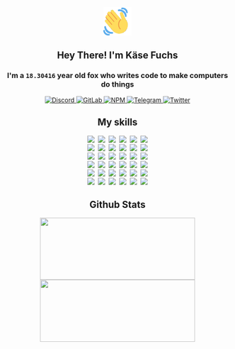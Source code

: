 <div><p align=center><img src=./resources/images/wave.gif width=64px height=64px></p><h2 align=center>Hey There! I'm Käse Fuchs</h2><h3 align=center>I'm a <code>18.30416</code> year old fox who writes code to make computers do things</h3><p align=center><a href=https://discord.com/users/507526681125322772><img alt=Discord src="https://img.shields.io/badge/Discord-5865F2?logo=discord&logoColor=white&style=flat-square#e297e25c5083f77e658c336420923cfc"> </a><a href=https://gitlab.com/kasefuchs><img alt=GitLab src="https://img.shields.io/badge/GitLab-330F63?logo=gitlab&logoColor=white&style=flat-square#e297e25c5083f77e658c336420923cfc"> </a><a href=https://npmjs.com/~kasefuchs><img alt=NPM src="https://img.shields.io/badge/NPM-CB3837?logo=npm&logoColor=white&style=flat-square#e297e25c5083f77e658c336420923cfc"> </a><a href=https://t.me/kasefuchs><img alt=Telegram src="https://img.shields.io/badge/Telegram-2CA5E0?logo=telegram&logoColor=white&style=flat-square#e297e25c5083f77e658c336420923cfc"> </a><a href=https://twitter.com/kasefuchs><img alt=Twitter src="https://img.shields.io/badge/Twitter-1DA1F2?logo=twitter&logoColor=white&style=flat-square#e297e25c5083f77e658c336420923cfc"></a></p><h2 align=center>My skills</h2><p align=center><a href=https://aws.amazon.com/ ><picture><source srcset="https://skillicons.dev/icons?i=aws&theme=dark#e297e25c5083f77e658c336420923cfc" media="(prefers-color-scheme: dark)"><source srcset="https://skillicons.dev/icons?i=aws&theme=light#e297e25c5083f77e658c336420923cfc" media="(prefers-color-scheme: light), (prefers-color-scheme: no-preference)"><img src="https://skillicons.dev/icons?i=aws&theme=light#e297e25c5083f77e658c336420923cfc"></picture></a>&nbsp;&nbsp;<a href=https://en.wikipedia.org/wiki/Bash_(Unix_shell)><picture><source srcset="https://skillicons.dev/icons?i=bash&theme=dark#e297e25c5083f77e658c336420923cfc" media="(prefers-color-scheme: dark)"><source srcset="https://skillicons.dev/icons?i=bash&theme=light#e297e25c5083f77e658c336420923cfc" media="(prefers-color-scheme: light), (prefers-color-scheme: no-preference)"><img src="https://skillicons.dev/icons?i=bash&theme=light#e297e25c5083f77e658c336420923cfc"></picture></a>&nbsp;&nbsp;<a href=https://discord.com/developers/docs><picture><source srcset="https://skillicons.dev/icons?i=bots&theme=dark#e297e25c5083f77e658c336420923cfc" media="(prefers-color-scheme: dark)"><source srcset="https://skillicons.dev/icons?i=bots&theme=light#e297e25c5083f77e658c336420923cfc" media="(prefers-color-scheme: light), (prefers-color-scheme: no-preference)"><img src="https://skillicons.dev/icons?i=bots&theme=light#e297e25c5083f77e658c336420923cfc"></picture></a>&nbsp;&nbsp;<a href=https://www.cloudflare.com/ ><picture><source srcset="https://skillicons.dev/icons?i=cloudflare&theme=dark#e297e25c5083f77e658c336420923cfc" media="(prefers-color-scheme: dark)"><source srcset="https://skillicons.dev/icons?i=cloudflare&theme=light#e297e25c5083f77e658c336420923cfc" media="(prefers-color-scheme: light), (prefers-color-scheme: no-preference)"><img src="https://skillicons.dev/icons?i=cloudflare&theme=light#e297e25c5083f77e658c336420923cfc"></picture></a>&nbsp;&nbsp;<a href=https://en.wikipedia.org/wiki/CSS><picture><source srcset="https://skillicons.dev/icons?i=css&theme=dark#e297e25c5083f77e658c336420923cfc" media="(prefers-color-scheme: dark)"><source srcset="https://skillicons.dev/icons?i=css&theme=light#e297e25c5083f77e658c336420923cfc" media="(prefers-color-scheme: light), (prefers-color-scheme: no-preference)"><img src="https://skillicons.dev/icons?i=css&theme=light#e297e25c5083f77e658c336420923cfc"></picture></a>&nbsp;&nbsp;<a href=https://www.docker.com/ ><picture><source srcset="https://skillicons.dev/icons?i=docker&theme=dark#e297e25c5083f77e658c336420923cfc" media="(prefers-color-scheme: dark)"><source srcset="https://skillicons.dev/icons?i=docker&theme=light#e297e25c5083f77e658c336420923cfc" media="(prefers-color-scheme: light), (prefers-color-scheme: no-preference)"><img src="https://skillicons.dev/icons?i=docker&theme=light#e297e25c5083f77e658c336420923cfc"></picture></a><br><a href=https://www.electronjs.org/ ><picture><source srcset="https://skillicons.dev/icons?i=electron&theme=dark#e297e25c5083f77e658c336420923cfc" media="(prefers-color-scheme: dark)"><source srcset="https://skillicons.dev/icons?i=electron&theme=light#e297e25c5083f77e658c336420923cfc" media="(prefers-color-scheme: light), (prefers-color-scheme: no-preference)"><img src="https://skillicons.dev/icons?i=electron&theme=light#e297e25c5083f77e658c336420923cfc"></picture></a>&nbsp;&nbsp;<a href=https://expressjs.com/ ><picture><source srcset="https://skillicons.dev/icons?i=express&theme=dark#e297e25c5083f77e658c336420923cfc" media="(prefers-color-scheme: dark)"><source srcset="https://skillicons.dev/icons?i=express&theme=light#e297e25c5083f77e658c336420923cfc" media="(prefers-color-scheme: light), (prefers-color-scheme: no-preference)"><img src="https://skillicons.dev/icons?i=express&theme=light#e297e25c5083f77e658c336420923cfc"></picture></a>&nbsp;&nbsp;<a href=https://www.figma.com/ ><picture><source srcset="https://skillicons.dev/icons?i=figma&theme=dark#e297e25c5083f77e658c336420923cfc" media="(prefers-color-scheme: dark)"><source srcset="https://skillicons.dev/icons?i=figma&theme=light#e297e25c5083f77e658c336420923cfc" media="(prefers-color-scheme: light), (prefers-color-scheme: no-preference)"><img src="https://skillicons.dev/icons?i=figma&theme=light#e297e25c5083f77e658c336420923cfc"></picture></a>&nbsp;&nbsp;<a href=https://firebase.google.com/ ><picture><source srcset="https://skillicons.dev/icons?i=firebase&theme=dark#e297e25c5083f77e658c336420923cfc" media="(prefers-color-scheme: dark)"><source srcset="https://skillicons.dev/icons?i=firebase&theme=light#e297e25c5083f77e658c336420923cfc" media="(prefers-color-scheme: light), (prefers-color-scheme: no-preference)"><img src="https://skillicons.dev/icons?i=firebase&theme=light#e297e25c5083f77e658c336420923cfc"></picture></a>&nbsp;&nbsp;<a href=https://flask.palletsprojects.com/ ><picture><source srcset="https://skillicons.dev/icons?i=flask&theme=dark#e297e25c5083f77e658c336420923cfc" media="(prefers-color-scheme: dark)"><source srcset="https://skillicons.dev/icons?i=flask&theme=light#e297e25c5083f77e658c336420923cfc" media="(prefers-color-scheme: light), (prefers-color-scheme: no-preference)"><img src="https://skillicons.dev/icons?i=flask&theme=light#e297e25c5083f77e658c336420923cfc"></picture></a>&nbsp;&nbsp;<a href=https://cloud.google.com/ ><picture><source srcset="https://skillicons.dev/icons?i=gcp&theme=dark#e297e25c5083f77e658c336420923cfc" media="(prefers-color-scheme: dark)"><source srcset="https://skillicons.dev/icons?i=gcp&theme=light#e297e25c5083f77e658c336420923cfc" media="(prefers-color-scheme: light), (prefers-color-scheme: no-preference)"><img src="https://skillicons.dev/icons?i=gcp&theme=light#e297e25c5083f77e658c336420923cfc"></picture></a><br><a href=https://git-scm.com/ ><picture><source srcset="https://skillicons.dev/icons?i=git&theme=dark#e297e25c5083f77e658c336420923cfc" media="(prefers-color-scheme: dark)"><source srcset="https://skillicons.dev/icons?i=git&theme=light#e297e25c5083f77e658c336420923cfc" media="(prefers-color-scheme: light), (prefers-color-scheme: no-preference)"><img src="https://skillicons.dev/icons?i=git&theme=light#e297e25c5083f77e658c336420923cfc"></picture></a>&nbsp;&nbsp;<a href=https://github.com/ ><picture><source srcset="https://skillicons.dev/icons?i=github&theme=dark#e297e25c5083f77e658c336420923cfc" media="(prefers-color-scheme: dark)"><source srcset="https://skillicons.dev/icons?i=github&theme=light#e297e25c5083f77e658c336420923cfc" media="(prefers-color-scheme: light), (prefers-color-scheme: no-preference)"><img src="https://skillicons.dev/icons?i=github&theme=light#e297e25c5083f77e658c336420923cfc"></picture></a>&nbsp;&nbsp;<a href=https://gitlab.com/ ><picture><source srcset="https://skillicons.dev/icons?i=gitlab&theme=dark#e297e25c5083f77e658c336420923cfc" media="(prefers-color-scheme: dark)"><source srcset="https://skillicons.dev/icons?i=gitlab&theme=light#e297e25c5083f77e658c336420923cfc" media="(prefers-color-scheme: light), (prefers-color-scheme: no-preference)"><img src="https://skillicons.dev/icons?i=gitlab&theme=light#e297e25c5083f77e658c336420923cfc"></picture></a>&nbsp;&nbsp;<a href=https://www.heroku.com/ ><picture><source srcset="https://skillicons.dev/icons?i=heroku&theme=dark#e297e25c5083f77e658c336420923cfc" media="(prefers-color-scheme: dark)"><source srcset="https://skillicons.dev/icons?i=heroku&theme=light#e297e25c5083f77e658c336420923cfc" media="(prefers-color-scheme: light), (prefers-color-scheme: no-preference)"><img src="https://skillicons.dev/icons?i=heroku&theme=light#e297e25c5083f77e658c336420923cfc"></picture></a>&nbsp;&nbsp;<a href=https://en.wikipedia.org/wiki/HTML><picture><source srcset="https://skillicons.dev/icons?i=html&theme=dark#e297e25c5083f77e658c336420923cfc" media="(prefers-color-scheme: dark)"><source srcset="https://skillicons.dev/icons?i=html&theme=light#e297e25c5083f77e658c336420923cfc" media="(prefers-color-scheme: light), (prefers-color-scheme: no-preference)"><img src="https://skillicons.dev/icons?i=html&theme=light#e297e25c5083f77e658c336420923cfc"></picture></a>&nbsp;&nbsp;<a href=https://en.wikipedia.org/wiki/JavaScript><picture><source srcset="https://skillicons.dev/icons?i=js&theme=dark#e297e25c5083f77e658c336420923cfc" media="(prefers-color-scheme: dark)"><source srcset="https://skillicons.dev/icons?i=js&theme=light#e297e25c5083f77e658c336420923cfc" media="(prefers-color-scheme: light), (prefers-color-scheme: no-preference)"><img src="https://skillicons.dev/icons?i=js&theme=light#e297e25c5083f77e658c336420923cfc"></picture></a><br><a href=https://en.wikipedia.org/wiki/Linux><picture><source srcset="https://skillicons.dev/icons?i=linux&theme=dark#e297e25c5083f77e658c336420923cfc" media="(prefers-color-scheme: dark)"><source srcset="https://skillicons.dev/icons?i=linux&theme=light#e297e25c5083f77e658c336420923cfc" media="(prefers-color-scheme: light), (prefers-color-scheme: no-preference)"><img src="https://skillicons.dev/icons?i=linux&theme=light#e297e25c5083f77e658c336420923cfc"></picture></a>&nbsp;&nbsp;<a href=https://mui.com/ ><picture><source srcset="https://skillicons.dev/icons?i=materialui&theme=dark#e297e25c5083f77e658c336420923cfc" media="(prefers-color-scheme: dark)"><source srcset="https://skillicons.dev/icons?i=materialui&theme=light#e297e25c5083f77e658c336420923cfc" media="(prefers-color-scheme: light), (prefers-color-scheme: no-preference)"><img src="https://skillicons.dev/icons?i=materialui&theme=light#e297e25c5083f77e658c336420923cfc"></picture></a>&nbsp;&nbsp;<a href=https://en.wikipedia.org/wiki/Markdown><picture><source srcset="https://skillicons.dev/icons?i=md&theme=dark#e297e25c5083f77e658c336420923cfc" media="(prefers-color-scheme: dark)"><source srcset="https://skillicons.dev/icons?i=md&theme=light#e297e25c5083f77e658c336420923cfc" media="(prefers-color-scheme: light), (prefers-color-scheme: no-preference)"><img src="https://skillicons.dev/icons?i=md&theme=light#e297e25c5083f77e658c336420923cfc"></picture></a>&nbsp;&nbsp;<a href=https://www.mongodb.com/ ><picture><source srcset="https://skillicons.dev/icons?i=mongodb&theme=dark#e297e25c5083f77e658c336420923cfc" media="(prefers-color-scheme: dark)"><source srcset="https://skillicons.dev/icons?i=mongodb&theme=light#e297e25c5083f77e658c336420923cfc" media="(prefers-color-scheme: light), (prefers-color-scheme: no-preference)"><img src="https://skillicons.dev/icons?i=mongodb&theme=light#e297e25c5083f77e658c336420923cfc"></picture></a>&nbsp;&nbsp;<a href=https://www.mysql.com/ ><picture><source srcset="https://skillicons.dev/icons?i=mysql&theme=dark#e297e25c5083f77e658c336420923cfc" media="(prefers-color-scheme: dark)"><source srcset="https://skillicons.dev/icons?i=mysql&theme=light#e297e25c5083f77e658c336420923cfc" media="(prefers-color-scheme: light), (prefers-color-scheme: no-preference)"><img src="https://skillicons.dev/icons?i=mysql&theme=light#e297e25c5083f77e658c336420923cfc"></picture></a>&nbsp;&nbsp;<a href=https://nextjs.org/ ><picture><source srcset="https://skillicons.dev/icons?i=nextjs&theme=dark#e297e25c5083f77e658c336420923cfc" media="(prefers-color-scheme: dark)"><source srcset="https://skillicons.dev/icons?i=nextjs&theme=light#e297e25c5083f77e658c336420923cfc" media="(prefers-color-scheme: light), (prefers-color-scheme: no-preference)"><img src="https://skillicons.dev/icons?i=nextjs&theme=light#e297e25c5083f77e658c336420923cfc"></picture></a><br><a href=https://nodejs.org/en/ ><picture><source srcset="https://skillicons.dev/icons?i=nodejs&theme=dark#e297e25c5083f77e658c336420923cfc" media="(prefers-color-scheme: dark)"><source srcset="https://skillicons.dev/icons?i=nodejs&theme=light#e297e25c5083f77e658c336420923cfc" media="(prefers-color-scheme: light), (prefers-color-scheme: no-preference)"><img src="https://skillicons.dev/icons?i=nodejs&theme=light#e297e25c5083f77e658c336420923cfc"></picture></a>&nbsp;&nbsp;<a href=https://www.postgresql.org/ ><picture><source srcset="https://skillicons.dev/icons?i=postgres&theme=dark#e297e25c5083f77e658c336420923cfc" media="(prefers-color-scheme: dark)"><source srcset="https://skillicons.dev/icons?i=postgres&theme=light#e297e25c5083f77e658c336420923cfc" media="(prefers-color-scheme: light), (prefers-color-scheme: no-preference)"><img src="https://skillicons.dev/icons?i=postgres&theme=light#e297e25c5083f77e658c336420923cfc"></picture></a>&nbsp;&nbsp;<a href=https://learn.microsoft.com/en-us/powershell/ ><picture><source srcset="https://skillicons.dev/icons?i=powershell&theme=dark#e297e25c5083f77e658c336420923cfc" media="(prefers-color-scheme: dark)"><source srcset="https://skillicons.dev/icons?i=powershell&theme=light#e297e25c5083f77e658c336420923cfc" media="(prefers-color-scheme: light), (prefers-color-scheme: no-preference)"><img src="https://skillicons.dev/icons?i=powershell&theme=light#e297e25c5083f77e658c336420923cfc"></picture></a>&nbsp;&nbsp;<a href=https://www.python.org/ ><picture><source srcset="https://skillicons.dev/icons?i=py&theme=dark#e297e25c5083f77e658c336420923cfc" media="(prefers-color-scheme: dark)"><source srcset="https://skillicons.dev/icons?i=py&theme=light#e297e25c5083f77e658c336420923cfc" media="(prefers-color-scheme: light), (prefers-color-scheme: no-preference)"><img src="https://skillicons.dev/icons?i=py&theme=light#e297e25c5083f77e658c336420923cfc"></picture></a>&nbsp;&nbsp;<a href=https://www.raspberrypi.org/ ><picture><source srcset="https://skillicons.dev/icons?i=raspberrypi&theme=dark#e297e25c5083f77e658c336420923cfc" media="(prefers-color-scheme: dark)"><source srcset="https://skillicons.dev/icons?i=raspberrypi&theme=light#e297e25c5083f77e658c336420923cfc" media="(prefers-color-scheme: light), (prefers-color-scheme: no-preference)"><img src="https://skillicons.dev/icons?i=raspberrypi&theme=light#e297e25c5083f77e658c336420923cfc"></picture></a>&nbsp;&nbsp;<a href=https://reactjs.org/ ><picture><source srcset="https://skillicons.dev/icons?i=react&theme=dark#e297e25c5083f77e658c336420923cfc" media="(prefers-color-scheme: dark)"><source srcset="https://skillicons.dev/icons?i=react&theme=light#e297e25c5083f77e658c336420923cfc" media="(prefers-color-scheme: light), (prefers-color-scheme: no-preference)"><img src="https://skillicons.dev/icons?i=react&theme=light#e297e25c5083f77e658c336420923cfc"></picture></a><br><a href=https://redux.js.org/ ><picture><source srcset="https://skillicons.dev/icons?i=redux&theme=dark#e297e25c5083f77e658c336420923cfc" media="(prefers-color-scheme: dark)"><source srcset="https://skillicons.dev/icons?i=redux&theme=light#e297e25c5083f77e658c336420923cfc" media="(prefers-color-scheme: light), (prefers-color-scheme: no-preference)"><img src="https://skillicons.dev/icons?i=redux&theme=light#e297e25c5083f77e658c336420923cfc"></picture></a>&nbsp;&nbsp;<a href=https://en.wikipedia.org/wiki/Regular_expression><picture><source srcset="https://skillicons.dev/icons?i=regex&theme=dark#e297e25c5083f77e658c336420923cfc" media="(prefers-color-scheme: dark)"><source srcset="https://skillicons.dev/icons?i=regex&theme=light#e297e25c5083f77e658c336420923cfc" media="(prefers-color-scheme: light), (prefers-color-scheme: no-preference)"><img src="https://skillicons.dev/icons?i=regex&theme=light#e297e25c5083f77e658c336420923cfc"></picture></a>&nbsp;&nbsp;<a href=https://en.wikipedia.org/wiki/Sass_(stylesheet_language)><picture><source srcset="https://skillicons.dev/icons?i=sass&theme=dark#e297e25c5083f77e658c336420923cfc" media="(prefers-color-scheme: dark)"><source srcset="https://skillicons.dev/icons?i=sass&theme=light#e297e25c5083f77e658c336420923cfc" media="(prefers-color-scheme: light), (prefers-color-scheme: no-preference)"><img src="https://skillicons.dev/icons?i=sass&theme=light#e297e25c5083f77e658c336420923cfc"></picture></a>&nbsp;&nbsp;<a href=https://www.typescriptlang.org/ ><picture><source srcset="https://skillicons.dev/icons?i=ts&theme=dark#e297e25c5083f77e658c336420923cfc" media="(prefers-color-scheme: dark)"><source srcset="https://skillicons.dev/icons?i=ts&theme=light#e297e25c5083f77e658c336420923cfc" media="(prefers-color-scheme: light), (prefers-color-scheme: no-preference)"><img src="https://skillicons.dev/icons?i=ts&theme=light#e297e25c5083f77e658c336420923cfc"></picture></a>&nbsp;&nbsp;<a href=https://unity.com/ ><picture><source srcset="https://skillicons.dev/icons?i=unity&theme=dark#e297e25c5083f77e658c336420923cfc" media="(prefers-color-scheme: dark)"><source srcset="https://skillicons.dev/icons?i=unity&theme=light#e297e25c5083f77e658c336420923cfc" media="(prefers-color-scheme: light), (prefers-color-scheme: no-preference)"><img src="https://skillicons.dev/icons?i=unity&theme=light#e297e25c5083f77e658c336420923cfc"></picture></a>&nbsp;&nbsp;<a href=https://workers.cloudflare.com/ ><picture><source srcset="https://skillicons.dev/icons?i=workers&theme=dark#e297e25c5083f77e658c336420923cfc" media="(prefers-color-scheme: dark)"><source srcset="https://skillicons.dev/icons?i=workers&theme=light#e297e25c5083f77e658c336420923cfc" media="(prefers-color-scheme: light), (prefers-color-scheme: no-preference)"><img src="https://skillicons.dev/icons?i=workers&theme=light#e297e25c5083f77e658c336420923cfc"></picture></a><br></p><h2 align=center>Github Stats</h2><p align=center><picture><source srcset="https://github-readme-stats-kasefuchs.vercel.app/api/?count_private=true&hide_border=true&hide_rank=true&line_height=20&hide_title=true&username=Kasefuchs&theme=dark#e297e25c5083f77e658c336420923cfc" media="(prefers-color-scheme: dark)"><source srcset="https://github-readme-stats-kasefuchs.vercel.app/api/?count_private=true&hide_border=true&hide_rank=true&line_height=20&hide_title=true&username=Kasefuchs&theme=light#e297e25c5083f77e658c336420923cfc" media="(prefers-color-scheme: light), (prefers-color-scheme: no-preference)"><img align=middle width=350 height=140 src="https://github-readme-stats-kasefuchs.vercel.app/api/?count_private=true&hide_border=true&hide_rank=true&line_height=20&hide_title=true&username=Kasefuchs&theme=light#e297e25c5083f77e658c336420923cfc"></picture><picture><source srcset="https://github-readme-stats-kasefuchs.vercel.app/api/top-langs/?count_private=true&hide_border=true&layout=compact&username=Kasefuchs&theme=dark#e297e25c5083f77e658c336420923cfc" media="(prefers-color-scheme: dark)"><source srcset="https://github-readme-stats-kasefuchs.vercel.app/api/top-langs/?count_private=true&hide_border=true&layout=compact&username=Kasefuchs&theme=light#e297e25c5083f77e658c336420923cfc" media="(prefers-color-scheme: light), (prefers-color-scheme: no-preference)"><img align=middle width=350 height=140 src="https://github-readme-stats-kasefuchs.vercel.app/api/top-langs/?count_private=true&hide_border=true&layout=compact&username=Kasefuchs&theme=light#e297e25c5083f77e658c336420923cfc"></picture></p><img src="https://hit.yhype.me/github/profile?user_id=64592097#e297e25c5083f77e658c336420923cfc" alt=""></div>
